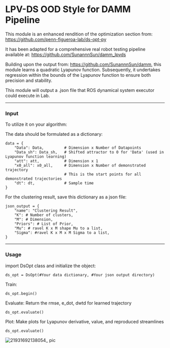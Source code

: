 # LPV-DS OOD Style for DAMM Pipeline

This module is an enhanced rendition of the optimization section from:
https://github.com/penn-figueroa-lab/ds-opt-py

It has been adapted for a comprehensive real robot testing pipeline available at:
https://github.com/SunannnSun/damm_lpvds

Building upon the output from:
https://github.com/SunannnSun/damm,
this module learns a quadratic Lyapunov function. Subsequently, it undertakes regression within the bounds of the Lyapunov function to ensure both precision and stability.

This module will output a .json file that ROS dynamical system executor could execute in Lab.

---
### Input
To utilize it on your algorithm:

The data should be formulated as a dictionary:
```
data = {
    "Data": Data,         # Dimension x Number of Datapoints
    "Data_sh": Data_sh,   # Shifted attractor to 0 for 'Data' (used in Lyapunov function learning)
    "att": att,           # Dimension x 1
    "x0_all": x0_all,     # Dimension x Number of demonstrated trajectory
                          # This is the start points for all demonstrated trajectories
    "dt": dt,             # Sample time
}
```

For the clustering result, save this dictionary as a json file:
```
json_output = {
    "name": "Clustering Result",
    "K": # Number of clusters,
    "M": # Dimension,
    "Priors": # List of Prior,
    "Mu": # ravel K x M shape Mu to a list,
    "Sigma": #ravel K x M x M Sigma to a list,
}
```
---
### Usage
import DsOpt class and initialize the object:
```
ds_opt = DsOpt(#Your data dictionary, #Your json output directory)
```

Train:
```
ds_opt.begin()
```

Evaluate:
Return the rmse, e_dot, dwtd for learned trajectory
```
ds_opt.evaluate()
```

Plot: Make plots for Lyapunov derivative, value, and reproduced streamlines
```
ds_opt.evaluate()
```
![21931692138054_ pic](https://github.com/HuiTakami/ds_opt_ood/assets/97799818/7207f6f9-a93c-494d-84a3-bb691609160e)

